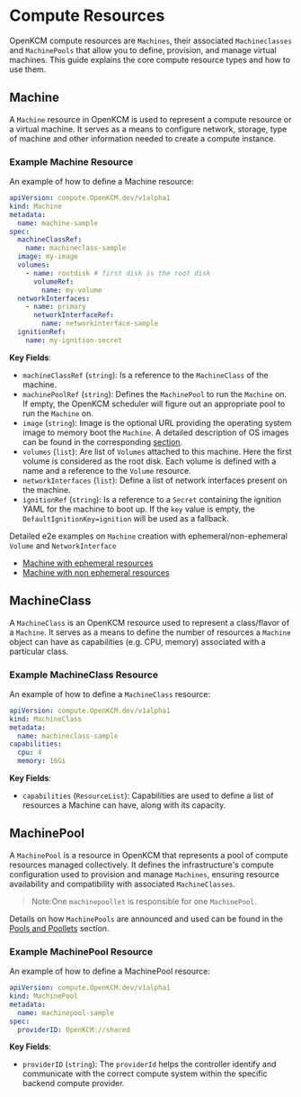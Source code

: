 # Compute Resources

OpenKCM compute resources are `Machines`, their associated `Machineclasses` and `MachinePools` that allow you to define, provision, and manage virtual machines. This guide explains the core compute resource types and how to use them.

## Machine

A `Machine` resource in OpenKCM is used to represent a compute resource or a virtual machine. It serves as a means to 
configure network, storage, type of machine and other information needed to create a compute instance.

### Example Machine Resource

An example of how to define a Machine resource:

```yaml
apiVersion: compute.OpenKCM.dev/v1alpha1
kind: Machine
metadata:
  name: machine-sample
spec:
  machineClassRef:
    name: machineclass-sample
  image: my-image
  volumes:
    - name: rootdisk # first disk is the root disk
      volumeRef:
        name: my-volume
  networkInterfaces:
    - name: primary
      networkInterfaceRef:
        name: networkinterface-sample
  ignitionRef:
    name: my-ignition-secret
```

**Key Fields**:

- `machineClassRef` (`string`): Is a reference to the `MachineClass` of the machine.
- `machinePoolRef` (`string`): Defines the `MachinePool` to run the `Machine` on. If empty, the OpenKCM scheduler will figure out an appropriate pool to run the `Machine` on.
- `image` (`string`): Image is the optional URL providing the operating system image to memory boot the `Machine`. A detailed description of OS images can be found in the corresponding [section](/iaas/architecture/os-images).
- `volumes` (`list`): Are list of `Volumes` attached to this machine. Here the first volume is considered as the root disk. Each volume is defined with a name and a reference to the `Volume` resource.
- `networkInterfaces` (`list`): Define a list of network interfaces present on the machine.
- `ignitionRef` (`string`): Is a reference to a `Secret` containing the ignition YAML for the machine to boot up. If the `key` value is empty, the `DefaultIgnitionKey=ignition` will be used as a fallback.

Detailed e2e examples on `Machine` creation with ephemeral/non-ephemeral `Volume` and `NetworkInterface`
- [Machine with ephemeral resources](https://github.com/openkcm/OpenKCM/tree/main/config/samples/e2e/machine-with-ephemeral-resources)
- [Machine with non ephemeral resources](https://github.com/openkcm/OpenKCM/tree/main/config/samples/e2e/machine-with-non-ephemeral-resources)

## MachineClass

A `MachineClass` is an OpenKCM resource used to represent a class/flavor of a `Machine`. It serves as a means to 
define the number of resources a `Machine` object can have as capabilities (e.g. CPU, memory) associated with a particular class. 

### Example MachineClass Resource

An example of how to define a `MachineClass` resource:

```yaml
apiVersion: compute.OpenKCM.dev/v1alpha1
kind: MachineClass
metadata:
  name: machineclass-sample
capabilities:
  cpu: 4
  memory: 16Gi
```

**Key Fields**:

- `capabilities` (`ResourceList`): Capabilities are used to define a list of resources a Machine can have, along with its capacity.

## MachinePool

A `MachinePool` is a resource in OpenKCM that represents a pool of compute resources managed collectively. It defines 
the infrastructure's compute configuration used to provision and manage `Machines`, ensuring resource availability and 
compatibility with associated `MachineClasses`.
 
> Note:One `machinepoollet` is responsible for one `MachinePool`.

Details on how `MachinePools` are announced and used can be found in the [Pools and Poollets](/iaas/architecture/scheduling) section.

### Example MachinePool Resource

An example of how to define a MachinePool resource:

```yaml
apiVersion: compute.OpenKCM.dev/v1alpha1
kind: MachinePool
metadata:
  name: machinepool-sample
spec:
  providerID: OpenKCM://shared
```

**Key Fields**:

- `providerID` (`string`): The `providerId` helps the controller identify and communicate with the correct compute system within the specific backend compute provider.
